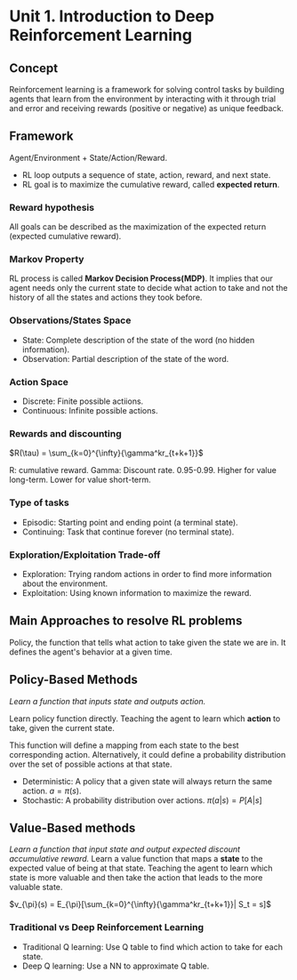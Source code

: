 # Unit 1. Introduction to Deep Reinforcement Learning

## Concept

Reinforcement learning is a framework for solving control tasks by building agents that learn from the environment by interacting with it through trial and error and receiving rewards (positive or negative) as unique feedback.

## Framework

Agent/Environment + State/Action/Reward.
- RL loop outputs a sequence of state, action, reward, and next state.
- RL goal is to maximize the cumulative reward, called **expected return**.

### Reward hypothesis
All goals can be described as the maximization of the expected return (expected cumulative reward).

### Markov Property

RL process is called **Markov Decision Process(MDP)**. It implies that our agent needs only the current state to decide what action to take and not the history of all the states and actions they took before.

### Observations/States Space

- State: Complete description of the state of the word (no hidden information).
- Observation: Partial description of the state of the word.

### Action Space

- Discrete: Finite possible actiions.
- Continuous: Infinite possible actions.

### Rewards and discounting

$R(\tau) = \sum_{k=0}^{\infty}{\gamma^kr_{t+k+1}}$

R: cumulative reward.
Gamma: Discount rate. 0.95-0.99. Higher for value long-term. Lower for value short-term.

### Type of tasks

- Episodic: Starting point and ending point (a terminal state).
- Continuing: Task that continue forever (no terminal state).

### Exploration/Exploitation Trade-off

- Exploration: Trying random actions in order to find more information about the environment.
- Exploitation: Using known information to maximize the reward.

## Main Approaches to resolve RL problems

Policy, the function that tells what action to take given the state we are in. It defines the agent's behavior at a given time.

## Policy-Based Methods
*Learn a function that inputs state and outputs action.*

Learn policy function directly. Teaching the agent to learn which **action** to take, given the current state.

This function will define a mapping from each state to the best corresponding action. Alternatively, it could define a probability distribution over the set of possible actions at that state.

- Deterministic: A policy that a given state will always return the same action. $a = \pi(s)$.
- Stochastic: A probability distribution over actions. $\pi(a|s) = P[A|s]$

## Value-Based methods
*Learn a function that input state and output expected discount accumulative reward.*
Learn a value function that maps a **state** to the expected value of being at that state. Teaching the agent to learn which state is more valuable and then take the action that leads to the more valuable state.

$v_{\pi}(s) = E_{\pi}[\sum_{k=0}^{\infty}{\gamma^kr_{t+k+1}}| S_t = s]$

### Traditional vs Deep Reinforcement Learning

- Traditional Q learning: Use Q table to find which action to take for each state.
- Deep Q learning: Use a NN to approximate Q table.
